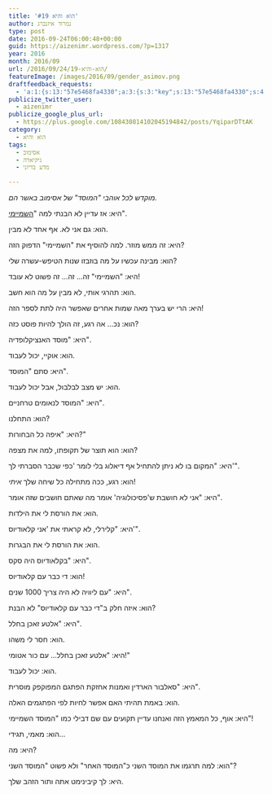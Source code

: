 ```yaml
---
title: 'הוא והיא #19'
author: נמרוד איזנברג
type: post
date: 2016-09-24T06:00:48+00:00
guid: https://aizenimr.wordpress.com/?p=1317
year: 2016
month: 2016/09
url: /2016/09/24/הוא-והיא-19/
featureImage: /images/2016/09/gender_asimov.png
draftfeedback_requests:
  - 'a:1:{s:13:"57e5468fa4330";a:3:{s:3:"key";s:13:"57e5468fa4330";s:4:"time";s:10:"1474643599";s:7:"user_id";s:8:"91501967";}}'
publicize_twitter_user:
  - aizenimr
publicize_google_plus_url:
  - https://plus.google.com/108430814102045194842/posts/YqiparDTtAK
category:
  - הוא והיא
tags:
  - אסימוב
  - גיקיאדה
  - מדע בדיוני

---
```

_מוקדש לכל אוהבי "המוסד" של אסימוב באשר הם._

היא: אז עדיין לא הבנתי למה "[השמיימי][1]".

הוא: גם אני לא. אף אחד לא מבין.

היא: זה ממש מוזר. למה להוסיף את "השמיימי" הדפוק הזה?

הוא: מבינה עכשיו על מה בוזבזו שנות הטיפש-עשרה שלי?

היא: "השמיימי" זה... זה... זה פשוט לא עובד!

הוא: תהרגי אותי, לא מבין על מה הוא חשב.

היא: הרי יש בערך מאה שמות אחרים שאפשר היה לתת לספר הזה!

הוא: נכ... אה רגע, זה הולך להיות פוסט כזה?

היא: "מוסד האנציקלופדיה".

הוא: אוקיי, יכול לעבוד.

היא: סתם "המוסד".

הוא: יש מצב לבלבול, אבל יכול לעבוד.

היא: "המוסד לנאומים טרחניים".

הוא: התחלנו?

היא: "איפה כל הבחורות?"

הוא: הוא תוצר של תקופתו, למה את מצפה?

היא: "המקום בו לא ניתן להתחיל אף דיאלוג בלי לומר 'כפי שכבר הסברתי לך'".

הוא: רגע, ככה מתחילה כל שיחה שלך _איתי_!

היא: "אני לא חושבת ש'פסיכולוגיה' אומר מה שאתם חושבים שזה אומר".

הוא: את הורסת לי את הילדות.

היא: "קלירלי, לא קראתי את 'אני קלאודיוס'".

הוא: את הורסת לי את הבגרות.

היא: "בקלאודיוס היה סקס".

הוא: די כבר עם קלאודיוס!

היא: "עם ליוויה לא היה צריך 1000 שנים".

הוא: איזה חלק ב"די כבר עם קלאודיוס" לא הבנת?

היא: "אלטע זאכן בחלל".

הוא: חסר לי משהו.

היא: "אלטע זאכן בחלל... עם כור אטומי!"

הוא: יכול לעבוד.

היא: "סאלבור הארדין ואמנות אחזקת הפתגם המפוקפק מוסרית".

הוא: באמת תהיתי האם אפשר לחיות לפי הפתגמים האלה.

היא: אוף, כל המאמץ הזה ואנחנו עדיין תקועים עם שם דבילי כמו "המוסד השמיימי"!

הוא: מאמי, תגידי...

היא: מה?

הוא: למה תרגמו את המוסד השני כ"המוסד האחר" ולא פשוט "המוסד השני"?

היא: לך קיבינימט אתה ותור הזהב שלך.

 [1]: https://he.wikipedia.org/wiki/%D7%94%D7%9E%D7%95%D7%A1%D7%93_%D7%94%D7%A9%D7%9E%D7%99%D7%99%D7%9E%D7%99